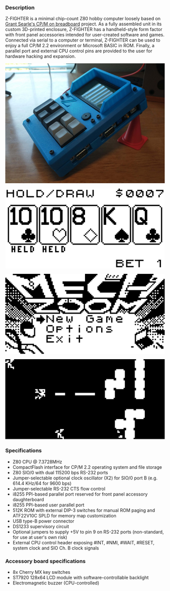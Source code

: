 ### Description
Z-FIGHTER is a minimal chip-count Z80 hobby computer loosely based on [Grant Searle's CP/M on breadboard](http://searle.x10host.com/cpm/index.html "Grant Searle's CP/M on breadboard") project. As a fully assembled unit in its custom 3D-printed enclosure, Z-FIGHTER has a handheld-style form factor with front panel accessories intended for user-created software and games. Connected via serial to a computer or terminal, Z-FIGHTER can be used to enjoy a full CP/M 2.2 environment or Microsoft BASIC in ROM. Finally, a parallel port and external CPU control pins are provided to the user for hardware hacking and expansion.

![Z-FIGHTER](media/case_io.jpg "Z-FIGHTER")

![Poker](media/screenshot_poker_1.png "Z-FIGHTER poker game")

![Mechzoom](media/screenshot_mechzoom_1.png "Z-FIGHTER 'Mechzoom' game")

![Mechzoom](media/screenshot_mechzoom_2.png "Z-FIGHTER 'Mechzoom' game")

### Specifications
- Z80 CPU @ 7.3728MHz
- CompactFlash interface for CP/M 2.2 operating system and file storage
- Z80 SIO/0 with dual 115200 bps RS-232 ports
- Jumper-selectable optional clock oscillator (X2) for SIO/0 port B (e.g.  614.4 KHz/64 for 9600 bps)
- Jumper-selectable RS-232 CTS flow control
- i8255 PPI-based parallel port reserved for front panel accessory daughterboard
- i8255 PPI-based user parallel port
- 512K ROM with external DIP-3 switches for manual ROM paging and ATF22V10C SPLD for memory map customization
- USB type-B power connector
- DS1233 supervisory circuit
- Optional jumpers to supply +5V to pin 9 on RS-232 ports (non-standard, for use at user's own risk)
- External CPU control header exposing #INT, #NMI, #WAIT, #RESET, system clock and SIO Ch. B clock signals


### Accessory board specifications
- 8x Cherry MX key switches
- ST7920 128x64 LCD module with software-controllable backlight
- Electromagnetic buzzer (CPU-controlled)
